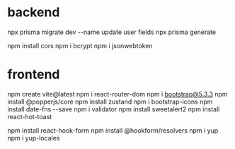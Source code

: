# backend

npx prisma migrate dev --name update user fields
npx prisma generate

npm install cors
npm i bcrypt
npm i jsonwebtoken

# frontend

npm create vite@latest
npm i react-router-dom
npm i bootstrap@5.3.3
npm install @popperjs/core
npm install zustand
npm i bootstrap-icons
npm install date-fns --save
npm i validator
npm install sweetalert2
npm install react-hot-toast

npm install react-hook-form
npm install @hookform/resolvers
npm i yup
npm i yup-locales
